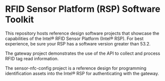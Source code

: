 # RFID Sensor Platform (RSP) Software Toolkit  
  
This repository hosts reference design software projects that showcase 
the capabilities of the Intel® RFID Sensor Platform (Intel® RSP).
For best experience, be sure your RSP has a software version greater
than 53.2.

The gateway project demonstrates the use of the API to collect and 
process RFID tag read information.

The sensor-nfc-config project is a reference design for programming 
identification assets into the Intel® RSP for authenticating with the gateway.
